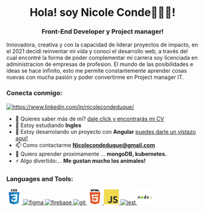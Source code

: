 <h1 align="center"> Hola! soy Nicole Conde👩🏿‍💻!</h1>
<h3 align="center">Front-End Developer y Project manager!</h3>

Innovadora, creativa y con la capacidad de liderar proyectos de impacto, en el 2021 decidí reinventar mi vida y conocí el desarrollo web, a través del cual encontré la forma de poder complementar mi carrera soy licenciada en administracion de empresas de profesion. El mundo de las posibilidades e ideas se hace infinito, esto me permite constantemente aprender cosas nuevas con mucha pasión y poder convertirme en Project manager IT.

<h3 align="left">Conecta conmigo:</h3>
<a href="https://www.linkedin.com/in/nicolecondeduque/" target="blank"><img align="center" src="https://raw.githubusercontent.com/rahuldkjain/github-profile-readme-generator/master/src/images/icons/Social/linked-in-alt.svg" alt="https://www.linkedin.com/in/nicolecondeduque/" height="30" width="40" /></a>
</p>

- 🔭 Quieres saber más de mi? [dale click y encontrarás mi CV](https://www.canva.com/design/DAFezQ1mobA/SGLBhS_c0_6AiydxOSpb3Q/view)
- 🌱 Estoy estudiando **Ingles**
- 💬 Estoy desarrolando un proyecto con **Angular** [puedes darle un vistazo aqui!](https://github.com/NicoleCondeDuque/DEV003-burger-queen-api-client)
- 📫 Como contactarme **Nicolecondeduque@gmail.com**
- 🤔 Quiero aprender proximamente ... **mongoDB, kubernetes.**
- ⚡ Algo divertido:... **Me gustan mucho los animales!**

<h3 align="left">Languages and Tools:</h3>
<p align="left"> <a href="https://www.w3schools.com/css/" target="_blank" rel="noreferrer"> <img src="https://raw.githubusercontent.com/devicons/devicon/master/icons/css3/css3-original-wordmark.svg" alt="css3" width="40" height="40"/> </a> <a href="https://www.figma.com/" target="_blank" rel="noreferrer"> <img src="https://www.vectorlogo.zone/logos/figma/figma-icon.svg" alt="figma" width="40" height="40"/> </a> <a href="https://firebase.google.com/" target="_blank" rel="noreferrer"> <img src="https://www.vectorlogo.zone/logos/firebase/firebase-icon.svg" alt="firebase" width="40" height="40"/> </a> <a href="https://git-scm.com/" target="_blank" rel="noreferrer"> <img src="https://www.vectorlogo.zone/logos/git-scm/git-scm-icon.svg" alt="git" width="40" height="40"/> </a> <a href="https://www.w3.org/html/" target="_blank" rel="noreferrer"> <img src="https://raw.githubusercontent.com/devicons/devicon/master/icons/html5/html5-original-wordmark.svg" alt="html5" width="40" height="40"/> </a> <a href="https://developer.mozilla.org/en-US/docs/Web/JavaScript" target="_blank" rel="noreferrer"> <img src="https://raw.githubusercontent.com/devicons/devicon/master/icons/javascript/javascript-original.svg" alt="javascript" width="40" height="40"/> </a> <a href="https://jestjs.io" target="_blank" rel="noreferrer"> <img src="https://www.vectorlogo.zone/logos/jestjsio/jestjsio-icon.svg" alt="jest" width="40" height="40"/> </a> <a href="https://nodejs.org" target="_blank" rel="noreferrer"> <img src="https://raw.githubusercontent.com/devicons/devicon/master/icons/nodejs/nodejs-original-wordmark.svg" alt="nodejs" width="40" height="40"/> </a> </p>


